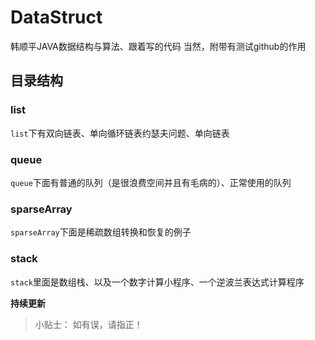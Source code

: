 # DataStruct
韩顺平JAVA数据结构与算法、跟着写的代码
当然，附带有测试github的作用
## 目录结构
### list
``list``下有双向链表、单向循环链表约瑟夫问题、单向链表
### queue
``queue``下面有普通的队列（是很浪费空间并且有毛病的）、正常使用的队列
### sparseArray
``sparseArray``下面是稀疏数组转换和恢复的例子
### stack
``stack``里面是数组栈、以及一个数字计算小程序、一个逆波兰表达式计算程序

**持续更新**

> 小贴士： 如有误，请指正！
